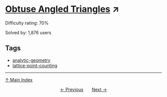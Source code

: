 # [Obtuse Angled Triangles](https://projecteuler.net/problem=210) ↗️

Difficulty rating: 70%

Solved by: 1,876 users
## Tags

- [analytic-geometry](../tags/analytic-geometry.md)
- [lattice-point-counting](../tags/lattice-point-counting.md)



---

[↑ Main Index](../README.md)


<div align=center><a href='209.md'>← Previous</a> &nbsp;&nbsp; &nbsp;&nbsp;  <a href='211.md'>Next →</a></div>

